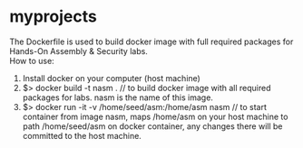 # myprojects

The Dockerfile is used to build docker image with full required packages for Hands-On Assembly & Security labs. <br>
How to use:<br>
1. Install docker on your computer (host machine) <br>
2. $> docker build -t nasm .                          // to build docker image with all required packages for labs. nasm is the name of this image. <br>
3. $> docker run -it -v /home/seed/asm:/home/asm nasm // to start container from image nasm, maps /home/asm on your host machine to path /home/seed/asm on docker container, any changes there will be committed to the host machine.  
